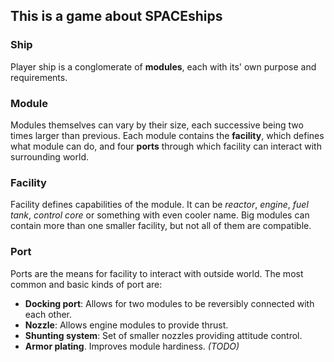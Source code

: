 ## This is a game about SPACEships

### Ship
Player ship is a conglomerate of **modules**, each with its' own purpose and
requirements.

### Module
Modules themselves can vary by their size, each successive being two times
larger than previous. Each module contains the **facility**, which defines what
module can do, and four **ports** through which facility can interact with
surrounding world.

### Facility
Facility defines capabilities of the module. It can be *reactor*, *engine*,
*fuel tank*, *control core* or something with even cooler name. Big modules
can contain more than one smaller facility, but not all of them are compatible.

### Port
Ports are the means for facility to interact with outside world. The most
common and basic kinds of port are:
+ **Docking port**: Allows for two modules to be reversibly connected
  with each other.
+ **Nozzle**: Allows engine modules to provide thrust.
+ **Shunting system**: Set of smaller nozzles providing attitude control.
+ **Armor plating**. Improves module hardiness.
*(TODO)*

